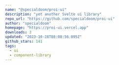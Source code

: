 ```yaml
---
name: "@specialdoom/proi-ui"
description: "yet another Svelte ui library"
repo_url: "https://github.com/specialdoom/proi-ui"
author: "specialdoom"
homepage: "https://proi-ui.vercel.app"
downloads: 3
updated: "2023-10-28T08:08:56.095Z"
github_stars: 141
tags: 
  - ui
  - component-library
---
```

